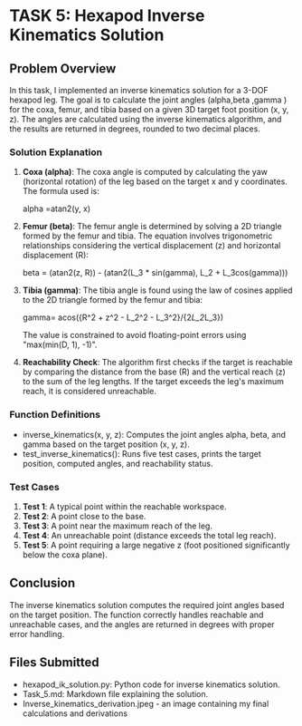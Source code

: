 # TASK 5: Hexapod Inverse Kinematics Solution

## Problem Overview

In this task, I implemented an inverse kinematics solution for a 3-DOF hexapod leg. The goal is to calculate the joint angles (alpha,beta ,gamma ) for the coxa, femur, and tibia based on a given 3D target foot position (x, y, z). The angles are calculated using the inverse kinematics algorithm, and the results are returned in degrees, rounded to two decimal places.

### Solution Explanation

1. **Coxa (alpha)**: The coxa angle is computed by calculating the yaw (horizontal rotation) of the leg based on the target x and y coordinates. The formula used is:

    alpha =atan2(y, x)

2. **Femur (beta)**: The femur angle is determined by solving a 2D triangle formed by the femur and tibia. The equation involves trigonometric relationships considering the vertical displacement (z) and horizontal displacement (R):

   beta = (atan2(z, R)) - (atan2(L_3 * sin(gamma), L_2 + L_3cos(gamma)))

4. **Tibia (gamma)**: The tibia angle is found using the law of cosines applied to the 2D triangle formed by the femur and tibia:

    gamma= acos({R^2 + z^2 - L_2^2 - L_3^2}/{2*L_2*L_3})

    The value is constrained to avoid floating-point errors using "max(min(D, 1), -1)".

5. **Reachability Check**: The algorithm first checks if the target is reachable by comparing the distance from the base (R) and the vertical reach (z) to the sum of the leg lengths. If the target exceeds the leg's maximum reach, it is considered unreachable.

### Function Definitions

- inverse_kinematics(x, y, z): Computes the joint angles alpha, beta, and gamma based on the target position (x, y, z).
- test_inverse_kinematics(): Runs five test cases, prints the target position, computed angles, and reachability status.

### Test Cases

1. **Test 1**: A typical point within the reachable workspace.
2. **Test 2**: A point close to the base.
3. **Test 3**: A point near the maximum reach of the leg.
4. **Test 4**: An unreachable point (distance exceeds the total leg reach).
5. **Test 5**: A point requiring a large negative z (foot positioned significantly below the coxa plane).

## Conclusion

The inverse kinematics solution computes the required joint angles based on the target position. The function correctly handles reachable and unreachable cases, and the angles are returned in degrees with proper error handling.

## Files Submitted

- hexapod_ik_solution.py: Python code for inverse kinematics solution.
- Task_5.md: Markdown file explaining the solution.
- Inverse_kinematics_derivation.jpeg - an image containing my final calculations and derivations
